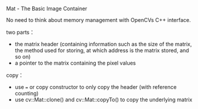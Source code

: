 Mat - The Basic Image Container

No need to think about memory management with OpenCVs C++ interface.

two parts：

- the matrix header (containing information such as the size of the matrix, the method used for storing, at which address is the matrix stored, and so on) 
- a pointer to the matrix containing the pixel values

copy：

- use `=` or copy constructor to only copy the header (with reference counting)
- use cv::Mat::clone() and cv::Mat::copyTo() to copy the underlying matrix